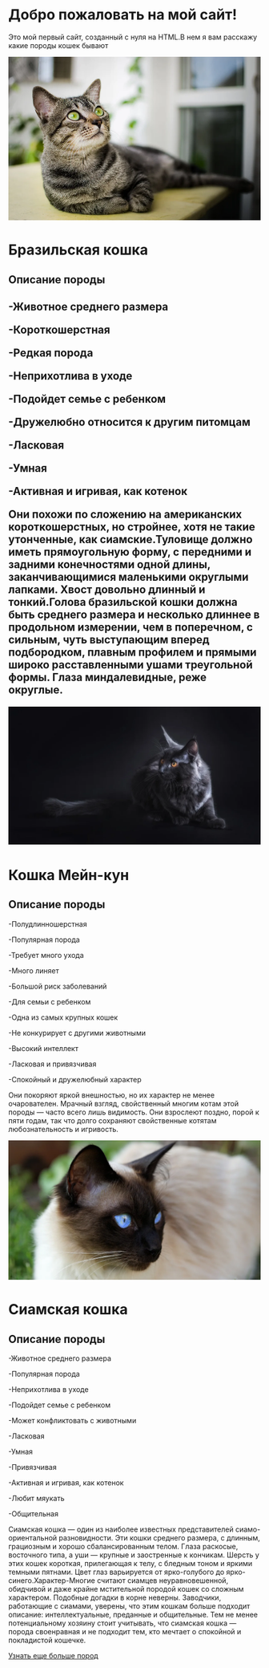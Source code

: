 <html lang="ru">
<head>
    <meta charset="UTF-8">
    <meta name="viewport" content="width=device-width, initial-scale=1.0">
    <title>Мой первый сайт</title>
</head>
<body>
    <h1>Добро пожаловать на мой сайт!</h1>
    <p>Это мой первый сайт, созданный с нуля на HTML.В нем я вам расскажу какие породы кошек бывают</p>
    <img src="img/AQAOq1KcLCW2ubJ3d9OXofZJogOKSqVMYWtNNgkF-UF3F-bvJKqPkME-edCHWUs6UxgEkG22hjJZSy51lyksAeNgXUo.webp"> <h1>Бразильская кошка</h1>
<h2>Описание породы<h2>
<p>-Животное среднего размера</p>
<p>-Короткошерстная</p>
<p>-Редкая порода</p>
<p>-Неприхотлива в уходе</p>
<p>-Подойдет семье с ребенком</p>
<p>-Дружелюбно относится к другим питомцам</p>
<p>-Ласковая</p>
<p>-Умная</p>
<p>-Активная и игривая, как котенок</p>
    <p>Они похожи по сложению на американских короткошерстных, но стройнее, хотя не такие утонченные, как сиамские.Туловище должно иметь прямоугольную форму, с передними и задними конечностями одной длины, заканчивающимися маленькими округлыми лапками. Хвост довольно длинный и тонкий.Голова бразильской кошки должна быть среднего размера и несколько длиннее в продольном измерении, чем в поперечном, с сильным, чуть выступающим вперед подбородком, плавным профилем и прямыми широко расставленными ушами треугольной формы. Глаза миндалевидные, реже округлые.</p>
    <img src="img/AQAO8aMqVu6uSbFzXb_ayG7-9J6ofY2hunTjhqqgIcZtiZaZ9O7RdreJQ2j1YHdSo3eEzrGg0aBt9PPMgKgvnUNQDYE.webp"> <h1>Кошка Мейн-кун</h1>
<h2>Описание породы</h2>
<p>-Полудлинношерстная</p>
<p>-Популярная порода</p>
<p>-Требует много ухода</p>
<p>-Много линяет</p>
<p>-Большой риск заболеваний</p>
<p>-Для семьи с ребенком</p>
<p>-Одна из самых крупных кошек</p>
<p>-Не конкурирует с другими животными</p>
<p>-Высокий интеллект</p>
<p>-Ласковая и привязчивая</p>
<p>-Спокойный и дружелюбный характер</p>
<p>Они покоряют яркой внешностью, но их характер не менее очарователен. Мрачный взгляд, свойственный многим котам этой породы — часто всего лишь видимость. Они взрослеют поздно, порой к пяти годам, так что долго сохраняют свойственные котятам любознательность и игривость.</p>
    <img src="img/AQAOrAgk5W0IhUxBgcPKUxAMhX0QMVE-1L_U_4-VbMORlAguWNELbfHd3Q5gZ9xE20oBdyUtH1bhXpZRM7h9zWDTKgI.webp"> <h1>Сиамская кошка</h1> 
<h2>Описание породы</h2>
<p>-Животное среднего размера</p>
<p>-Популярная порода</p>
<p>-Неприхотлива в уходе</p>
<p>-Подойдет семье с ребенком</p>
<p>-Может конфликтовать с животными</p>
<p>-Ласковая</p>
<p>-Умная</p>
<p>-Привязчивая</p>
<p>-Активная и игривая, как котенок</p>
<p>-Любит мяукать</p>
<p>-Общительная</p>
<p>Сиамская кошка — один из наиболее известных представителей сиамо-ориентальной разновидности. Эти кошки среднего размера, с длинным, грациозным и хорошо сбалансированным телом. Глаза раскосые, восточного типа, а уши —  крупные и заостренные к кончикам. Шерсть у этих кошек короткая, прилегающая к телу, с бледным тоном и яркими темными пятнами. Цвет глаз варьируется от ярко-голубого до ярко-синего.Характер-Многие считают сиамцев неуравновешенной, обидчивой и даже крайне мстительной породой кошек со сложным характером. Подобные догадки в корне неверны. Заводчики, работающие с сиамами, уверены, что этим кошкам больше подходит описание: интеллектуальные, преданные и общительные. Тем не менее потенциальному хозяину стоит учитывать, что сиамская кошка —  порода своенравная и не подходит тем, кто мечтает о спокойной и покладистой кошечке.</p>
    <a href="https://pets.mail.ru/cat-breeds/?ysclid=m3jvuavaio369605658">Узнать еще больше пород</a>
</body>
</html>
